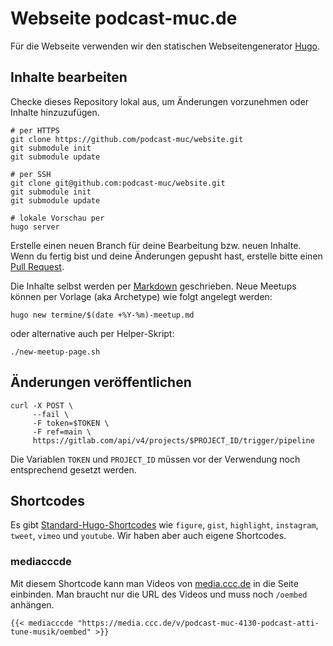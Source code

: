 # Webseite podcast-muc.de

Für die Webseite verwenden wir den statischen Webseitengenerator [Hugo](https://gohugo.io/getting-started/).

## Inhalte bearbeiten

Checke dieses Repository lokal aus, um Änderungen vorzunehmen oder Inhalte hinzuzufügen.

~~~
# per HTTPS
git clone https://github.com/podcast-muc/website.git
git submodule init
git submodule update

# per SSH
git clone git@github.com:podcast-muc/website.git
git submodule init
git submodule update

# lokale Vorschau per
hugo server
~~~

Erstelle einen neuen Branch für deine Bearbeitung bzw. neuen Inhalte. Wenn du fertig bist und deine Änderungen gepusht hast, erstelle bitte einen [Pull Request](https://github.com/podcast-muc/website/pulls).

Die Inhalte selbst werden per [Markdown](https://de.wikipedia.org/wiki/Markdown) geschrieben. Neue Meetups können per Vorlage (aka Archetype) wie folgt angelegt werden:

```
hugo new termine/$(date +%Y-%m)-meetup.md
```
oder alternative auch per Helper-Skript:
```
./new-meetup-page.sh
```




## Änderungen veröffentlichen

~~~
curl -X POST \
     --fail \
     -F token=$TOKEN \
     -F ref=main \
     https://gitlab.com/api/v4/projects/$PROJECT_ID/trigger/pipeline
~~~

Die Variablen `TOKEN` und `PROJECT_ID` müssen vor der Verwendung noch entsprechend gesetzt werden.


## Shortcodes

Es gibt [Standard-Hugo-Shortcodes](https://gohugo.io/content-management/shortcodes/) wie `figure`, `gist`, `highlight`, `instagram`, `tweet`, `vimeo` und `youtube`.
Wir haben aber auch eigene Shortcodes.

### mediacccde

Mit diesem Shortcode kann man Videos von [media.ccc.de](https://media.ccc.de/) in die Seite einbinden.
Man braucht nur die URL des Videos und muss noch `/oembed` anhängen.

~~~
{{< mediacccde "https://media.ccc.de/v/podcast-muc-4130-podcast-atti-tune-musik/oembed" >}}
~~~
